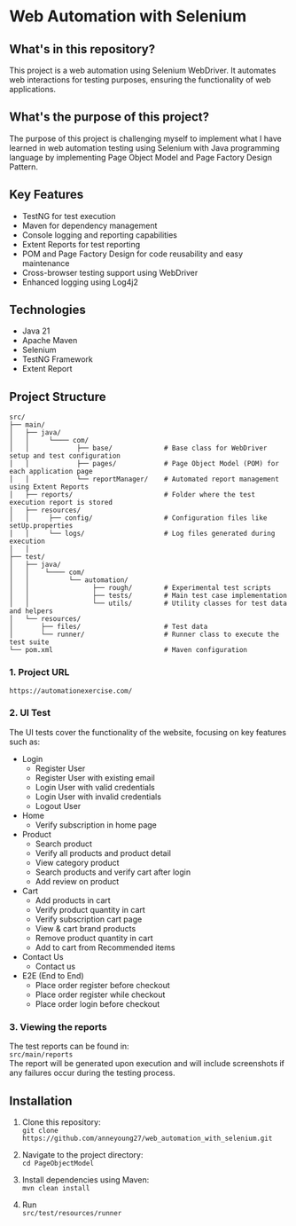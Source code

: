# Web Automation with Selenium

## What's in this repository?
This project is a web automation using Selenium WebDriver. It automates web interactions for testing purposes, ensuring the functionality of web applications.

## What's the purpose of this project?
The purpose of this project is challenging myself to implement what I have learned in web automation testing using Selenium with Java programming language
by implementing Page Object Model and Page Factory Design Pattern.

## Key Features
- TestNG for test execution
- Maven for dependency management
- Console logging and reporting capabilities
- Extent Reports for test reporting
- POM and Page Factory Design for code reusability and easy maintenance
- Cross-browser testing support using WebDriver
- Enhanced logging using Log4j2

## Technologies
- Java 21
- Apache Maven
- Selenium
- TestNG Framework
- Extent Report

## Project Structure
```
src/
├── main/
│   ├── java/
│   │     └──── com/
│   │            ├── base/             # Base class for WebDriver setup and test configuration
│   │            ├── pages/            # Page Object Model (POM) for each application page
│   │            └── reportManager/    # Automated report management using Extent Reports
│   ├── reports/                       # Folder where the test execution report is stored
│   ├── resources/
│   │     ├── config/                  # Configuration files like setUp.properties
│   │     └── logs/                    # Log files generated during execution
│   │       
├── test/
│   ├── java/
│   │    └──── com/                    
│   │          └── automation/         
│   │                ├── rough/        # Experimental test scripts
│   │                ├── tests/        # Main test case implementation
│   │                └── utils/        # Utility classes for test data and helpers
│   └── resources/
│       ├── files/                     # Test data
│       └── runner/                    # Runner class to execute the test suite
└── pom.xml                            # Maven configuration
```

### 1. Project URL
```https://automationexercise.com/```

### 2. UI Test
The UI tests cover the functionality of the website, focusing on key features such as:
- Login
    - Register User
    - Register User with existing email
    - Login User with valid credentials
    - Login User with invalid credentials
    - Logout User
- Home
    - Verify subscription in home page
- Product
    - Search product
    - Verify all products and product detail
    - View category product
    - Search products and verify cart after login
    - Add review on product
- Cart
    - Add products in cart
    - Verify product quantity in cart
    - Verify subscription cart page
    - View & cart brand products
    - Remove product quantity in cart
    - Add to cart from Recommended items
- Contact Us
    - Contact us
- E2E (End to End)
    - Place order register before checkout
    - Place order register while checkout
    - Place order login before checkout

### 3. Viewing the reports
The test reports can be found in:<br />
```src/main/reports```<br />
The report will be generated upon execution and will include screenshots if any failures occur during the testing process.

## Installation
1. Clone this repository:<br />
   `git clone https://github.com/anneyoung27/web_automation_with_selenium.git`

2. Navigate to the project directory:<br />
   `cd PageObjectModel`

3. Install dependencies using Maven:<br />
   `mvn clean install`

4. Run<br />
   `src/test/resources/runner`